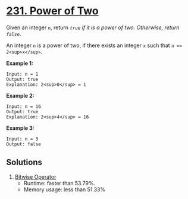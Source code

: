 # [231. Power of Two](https://leetcode.com/problems/power-of-two/)

Given an integer `n`, return _`true` if it is a power of two. Otherwise, return `false`_.

An integer `n` is a power of two, if there exists an integer `x` such that `n == 2<sup>x</sup>`.

**Example 1:**

```
Input: n = 1
Output: true
Explanation: 2<sup>0</sup> = 1
```

**Example 2:**

```
Input: n = 16
Output: true
Explanation: 2<sup>4</sup> = 16
```

**Example 3:**

```
Input: n = 3
Output: false
```

## Solutions
1. [Bitwise Operator](./PowerOfTwo.java)
    - Runtime: faster than 53.79%.
    - Memory usage: less than 51.33%
